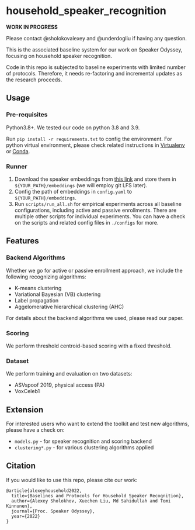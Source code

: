 # household_speaker_recognition

**WORK IN PROGRESS**

Please contact @sholokovalexey and @underdogliu if having any question.

This is the associated baseline system for our work on Speaker Odyssey, focusing on household speaker recognition. 

Code in this repo is subjected to baseline experiments with limited number of protocols. Therefore, it needs re-factoring and incremental updates as the research proceeds.

## Usage

### Pre-requisites
Python3.8+. We tested our code on python 3.8 and 3.9.

Run `pip install -r requirements.txt` to config the environment. For python virtual environment, please check related instructions in [Virtualenv](https://virtualenv.pypa.io/en/latest/) or [Conda](https://docs.anaconda.com/anaconda/user-guide/getting-started/).

### Runner
1. Download the speaker embeddings from [this link](https://drive.google.com/drive/folders/1eEC0IOV2KJR-7TV2v56o66A5_lazTCnV?usp=sharing) and store them in `${YOUR_PATH}/embeddings` (we will employ git LFS later).
2. Config the path of embeddings in `config.yaml` to `${YOUR_PATH}/embeddings`.
3. Run `scripts/run_all.sh` for empirical experiments across all baseline configurations, including active and passive enrollments. There are multiple other scripts for individual experiments. You can have a check on the scripts and related config files in `./configs` for more.


## Features

### Backend Algorithms
Whether we go for active or passive enrollment approach, we include the following recognizing algorithms:
* K-means clustering
* Variational Bayesian (VB) clustering
* Label propagation
* Aggelomerative hierarchical clustering (AHC)

For details about the backend algorithms we used, please read our paper.

### Scoring
We perform threshold centroid-based scoring with a fixed threshold.

### Dataset
We perform training and evaluation on two datasets:
* ASVspoof 2019, physical access (PA)
* VoxCeleb1


## Extension
For interested users who want to extend the toolkit and test new algorithms, please have a check on:
* `models.py` - for speaker recognition and scoring backend
* `clustering*.py` - for various clustering algorithms applied


## Citation
If you would like to use this repo, please cite our work:

```
@article{alexeyhousehold2022,
  title={Baselines and Protocols for Household Speaker Recognition},
  author={Alexey Sholokhov, Xuechen Liu, Md Sahidullah and Tomi Kinnunen},
  journal={Proc. Speaker Odyssey},
  year={2022}
}
```